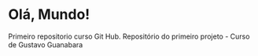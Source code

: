 # Olá, Mundo!
 Primeiro repositorio curso Git Hub.
 Repositório do primeiro projeto - Curso de Gustavo Guanabara

